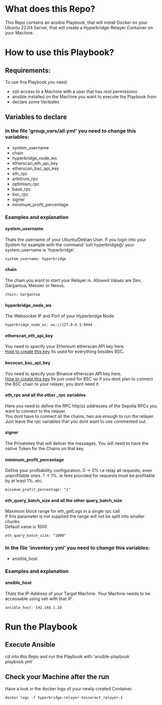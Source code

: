 # What does this Repo?
This Repo contains an ansible Playbook, that will install Docker on your Ubuntu 22.04 Server, that will create a Hyperbridge-Relayer Container on your Machine.    

# How to use this Playbook?

## Requirements:
To use this Playbook you need:
- ssh access to a Machine with a user that has root permissions
- ansible installed on the Machine you want to execute the Playbook from
- declare some Varibales

## Variables to declare
### In the file 'group_vars/all.yml' you need to change this variables:
- system_username
- chain
- hyperbridge_node_ws
- etherscan_eth_api_key
- etherscan_bsc_api_key
- eth_rpc
- arbitrum_rpc
- optimism_rpc
- base_rpc
- bsc_rpc
- signer
- minimum_profit_percentage

### Examples and explanation
#### system_username
Thats the username of your Ubuntu/Debian User.
If you login into your System for example with the command 'ssh hyperbridge@<IP-ADDRESS>' your system_username is 'hyperbridge'.   
```
system_username: hyperbridge
```

#### chain
The chain you want to start your Relayer in.
Allowed Values are Dev, Gargantua, Messier or Nexus.
```
chain: Gargantua
```

#### hyperbridge_node_ws
The Websocket IP and Port of your Hyperbridge Node.   
```
hyperbridge_node_ws: ws://127.0.0.1:9944
```

#### etherscan_eth_api_key
You need to specify your Ethereum etherscan API key here.    
[How to create this key](https://docs.etherscan.io/getting-started/viewing-api-usage-statistics)
Its used for everything besides BSC.   

#### bscscan_bsc_api_key
You need to specify your Binance etherscan API key here.    
[How to create this key](https://docs.bscscan.com/getting-started/viewing-api-usage-statistics)
Its just used for BSC so if you dont plan to connect the BSC chain to your relayer, you dont need it.      

#### eth_rpc and all the other _rpc variables
Here you need to define the RPC http(s) addresses of the Sepolia RPCs you want to connect to the relayer.    
You dont have to connect all the chains, two are enough to run the relayer.   
Just leave the rpc variables that you dont want to use commented out.   

#### signer
The Privatekey that will deliver the messages. You will need to have the native Token for the Chains on that key.   

#### minimum_profit_percentage
Define your profitability configuration. 0 -> 0% i.e relay all requests, even unprofitable ones. 1 -> 1%. ie fees provided for requests must be profitable by at least 1%. etc.    
```
minimum_profit_percentage: "1"
```

#### eth_query_batch_size and all the other query_batch_size
Maximum block range for eth_getLogs in a single rpc call   
If this parameter is not supplied the range will not be split into smaller chunks   
Default value is 1000   
```
eth_query_batch_size: "1000"
```

### In the file 'inventory.yml' you need to change this variables:
- ansible_host

### Examples and explanation
#### ansible_host
Thats the IP-Address of your Target Machine.
Your Machine needs to be accessable using ssh with that IP.
```
ansible_host: 192.168.1.10
```

# Run the Playbook
## Execute Ansible
cd into this Repo and run the Playbook with 'ansible-playbook playbook.yml'

## Check your Machine after the run
Have a look in the docker logs of your newly created Container.   
```
docker logs -f hyperbridge-relayer-tesseract_relayer-1
```
